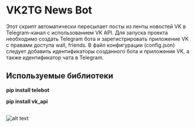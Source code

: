 # VK2TG News Bot

Этот скрипт автоматически пересылает посты из ленты новостей VK в Telegram-канал с использованием VK API. Для запуска проекта необходимо создать Telegram бота и зарегистрировать приложение VK с правами доступа  wall, friends. В файл конфигурации (config.json) следует добавить идентификаторы созданного бота и приложения VK, а также идентификатор чата в Telegram. 

## Используемые библиотеки

**pip install telebot**

**pip install vk_api** 

## 

![alt text](https://web.telegram.org/537e5d9a-3408-439d-9e6a-a5b7077492e1)